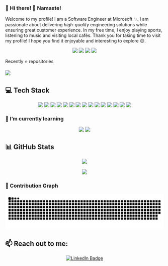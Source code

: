### 👋 Hi there! 🙏 Namaste!


<p align="left">
Welcome to my profile! I am a Software Engineer at Microsoft ✨. I am passionate about delivering <i>high-quality</i> engineering solutions while ensuring great customer experience. In my free time, I enjoy playing sports, listening to music and visiting local cafés. Thank you for taking time to visit my profile! I hope you find it enjoyable and interesting to explore 😊.
</p>

<p align="center">
 <img src="https://badges.pufler.dev/visits/Haard30/Haard30/?color=df6d74&style=for-the-badge"/> 
 <img src="https://badges.pufler.dev/years/Haard30/?color=df6d74&style=for-the-badge"/>
 <img src="https://badges.pufler.dev/repos/Haard30/?color=df6d74&style=for-the-badge"/>
 <img src="https://badges.pufler.dev/commits/monthly/Haard30/?color=df6d74&style=for-the-badge" />

 Recently ⭐ repositories 
 
 <img src="https://badges.pufler.dev/last-stars/Haard30?count=3&padding=10&perRow=3">
</p>

## 💻 Tech Stack

<p align="center">  
  <img src="https://img.shields.io/badge/c%23-%23239120.svg?style=for-the-badge&logo=c-sharp&logoColor=white" />
  <img src="https://img.shields.io/badge/.NET-5C2D91?style=for-the-badge&logo=.net&logoColor=white" />
  <img src="https://img.shields.io/badge/python-3670A0?style=for-the-badge&logo=python&logoColor=ffdd54" />
  <img src="https://img.shields.io/badge/javascript-%23007ACC.svg?style=for-the-badge&logo=javascript&logoColor=white" />  
    <img src="https://img.shields.io/badge/java-b57614.svg?style=for-the-badge&logo=java&logoColor=white" />
  <img src="https://img.shields.io/badge/typescript-%23007ACC.svg?style=for-the-badge&logo=typescript&logoColor=white" />  
  <img src="https://img.shields.io/badge/markdown-%23000000.svg?style=for-the-badge&logo=markdown&logoColor=white" />  
  <img src="https://img.shields.io/badge/PowerShell-%235391FE.svg?style=for-the-badge&logo=powershell&logoColor=white" />
  <img src="https://img.shields.io/badge/azure-%230072C6.svg?style=for-the-badge&logo=microsoftazure&logoColor=white" />
  <img src="https://img.shields.io/badge/react-fffefe.svg?style=for-the-badge&logo=react&logoColor=blue" />
  <img src="https://img.shields.io/badge/mysql-BA5F17?style=for-the-badge&logo=mysql&logoColor=F0F0F0" />
  <img src="https://img.shields.io/badge/Windows-0078D6?style=for-the-badge&logo=windows&logoColor=white" />
  <img src="https://img.shields.io/badge/mac%20os-000000?style=for-the-badge&logo=macos&logoColor=F0F0F0" />
  <img src="https://img.shields.io/badge/docker-fffefe?style=for-the-badge&logo=docker&logoColor=blue" />
  <img src="https://img.shields.io/badge/github%20actions-%232671E5.svg?style=for-the-badge&logo=githubactions&logoColor=white" />     
  
</p>

### 🌱 I’m currently learning

<p align="center">
  <img src="https://img.shields.io/badge/rust-9A0000?style=for-the-badge&logo=rust&logoColor=F0F0F0" />
  <img src="https://img.shields.io/badge/next-000000?style=for-the-badge&logo=nextdotjs&logoColor=F0F0F0" />
</p>

## 📊 GitHub Stats

<p align="center">
  <img height=195 src="https://github-readme-stats.vercel.app/api/top-langs/?username=Haard30&theme=onedark&layout=donut" />
</p>
<p align="center">
  <img src="https://github-readme-streak-stats.herokuapp.com/?user=Haard30&theme=onedark" />
</p>

### 👾 Contribution Graph

<picture align="center">
  <source media="(prefers-color-scheme: dark)" srcset="https://raw.githubusercontent.com/Haard30/Haard30/output/github-contribution-grid-snake-dark.svg">
  <source media="(prefers-color-scheme: light)" srcset="https://raw.githubusercontent.com/Haard30/Haard30/output/github-contribution-grid-snake.svg">
  <img alt="github contribution grid snake animation" src="https://raw.githubusercontent.com/Haard30/Haard30/output/github-contribution-grid-snake.svg">
</picture>

## 📫 Reach out to me:

<p align="center">
  <a href="https://www.linkedin.com/in/haardshah/">
    <img src="https://img.shields.io/badge/LinkedIn-0077B5?style=for-the-badge&logo=linkedin&logoColor=white" alt="LinkedIn Badge"/>
  </a>
</p>